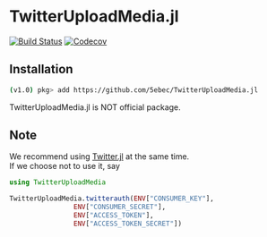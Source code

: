 # TwitterUploadMedia.jl

[![Build Status](https://travis-ci.com/5ebec/TwitterUploadMedia.jl.svg?branch=master)](https://travis-ci.com/5ebec/TwitterUploadMedia.jl)
[![Codecov](https://codecov.io/gh/5ebec/TwitterUploadMedia.jl/branch/master/graph/badge.svg)](https://codecov.io/gh/5ebec/TwitterUploadMedia.jl)

## Installation
```bash
(v1.0) pkg> add https://github.com/5ebec/TwitterUploadMedia.jl
```
TwitterUploadMedia.jl is NOT official package.

## Note
We recommend using [Twitter.jl](https://github.com/randyzwitch/Twitter.jl) at the same time.  
If we choose not to use it, say
```julia
using TwitterUploadMedia

TwitterUploadMedia.twitterauth(ENV["CONSUMER_KEY"],
                ENV["CONSUMER_SECRET"],
                ENV["ACCESS_TOKEN"],
                ENV["ACCESS_TOKEN_SECRET"])
```
